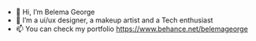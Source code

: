 - 👋 Hi, I’m Belema George
- 👀 I’m a ui/ux designer, a makeup artist and a Tech enthusiast
- 📫 You can check my portfolio https://www.behance.net/belemageorge

<!---
BeautyBelz/BeautyBelz is a ✨ special ✨ repository because its `README.md` (this file) appears on your GitHub profile.
You can click the Preview link to take a look at your changes.
--->
